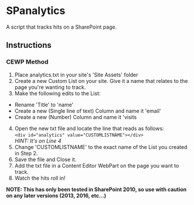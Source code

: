# SPanalytics
A script that tracks hits on a SharePoint page.

## Instructions

### CEWP Method
1. Place analytics.txt in your site's 'Site Assets' folder
2. Create a new Custom List on your site. Give it a name that relates to the page you're wanting to track.
3. Make the following edits to the List:
  * Rename 'Title' to 'name'
  * Create a new (Single line of text) Column and name it 'email'
  * Create a new (Number) Column and name it 'visits
4. Open the new txt file and locate the line that reads as follows:  
  `<div id="analytics" value="CUSTOMLISTNAME"></div>`  
   _HINT: It's on Line 4_  
5. Change 'CUSTOMLISTNAME' to the exact name of the List you created in Step 2.
6. Save the file and Close it.
7. Add the txt file in a Content Editor WebPart on the page you want to track.
8. Watch the hits roll in!

**NOTE: This has only been tested in SharePoint 2010, so use with caution on any later versions (2013, 2016, etc...)**
